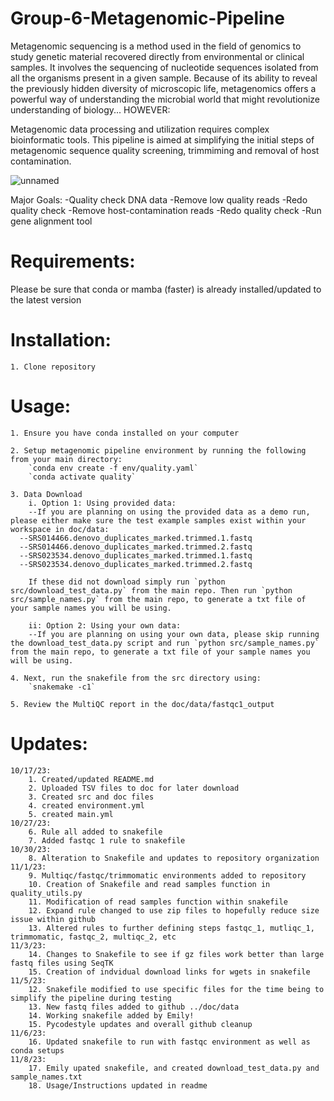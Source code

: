 # Group-6-Metagenomic-Pipeline

Metagenomic sequencing is a method used in the field of genomics to study genetic material recovered directly from environmental or clinical samples. It involves the sequencing of nucleotide sequences isolated from all the organisms present in a given sample. Because of its ability to reveal the previously hidden diversity of microscopic life, metagenomics offers a powerful way of understanding the microbial world that might revolutionize understanding of biology... HOWEVER:

Metagenomic data processing and utilization requires complex bioinformatic tools. This pipeline is aimed at simplifying the initial steps of metagenomic sequence quality screening, trimmiming and removal of host contamination. 

![unnamed](https://github.com/bneeland3/Group-6-Metagenomic-Pipeline/assets/104112036/be4737fa-e19a-4a93-bad9-16e3ada7e0ae)

Major Goals: 
    -Quality check DNA data 
    -Remove low quality reads 
    -Redo quality check
    -Remove host-contamination reads
    -Redo quality check
    -Run gene alignment tool

# Requirements:
  Please be sure that conda or mamba (faster) is already installed/updated to the latest version

# Installation:
    1. Clone repository 

# Usage:
    1. Ensure you have conda installed on your computer

    2. Setup metagenomic pipeline environment by running the following from your main directory:
        `conda env create -f env/quality.yaml`
        `conda activate quality`

    3. Data Download
        i. Option 1: Using provided data:
        --If you are planning on using the provided data as a demo run, please either make sure the test example samples exist within your workspace in doc/data:
      --SRS014466.denovo_duplicates_marked.trimmed.1.fastq
      --SRS014466.denovo_duplicates_marked.trimmed.2.fastq
      --SRS023534.denovo_duplicates_marked.trimmed.1.fastq
      --SRS023534.denovo_duplicates_marked.trimmed.2.fastq
    
        If these did not download simply run `python src/download_test_data.py` from the main repo. Then run `python src/sample_names.py` from the main repo, to generate a txt file of your sample names you will be using.

        ii: Option 2: Using your own data:
        --If you are planning on using your own data, please skip running the download_test_data.py script and run `python src/sample_names.py` from the main repo, to generate a txt file of your sample names you will be using. 

    4. Next, run the snakefile from the src directory using:
        `snakemake -c1`

    5. Review the MultiQC report in the doc/data/fastqc1_output 


# Updates:
    10/17/23: 
        1. Created/updated README.md
        2. Uploaded TSV files to doc for later download
        3. Created src and doc files
        4. created environment.yml 
        5. created main.yml
    10/27/23:
        6. Rule all added to snakefile
        7. Added fastqc 1 rule to snakefile
    10/30/23:
        8. Alteration to Snakefile and updates to repository organization
    11/1/23:
        9. Multiqc/fastqc/trimmomatic environments added to repository
        10. Creation of Snakefile and read samples function in quality_utils.py
        11. Modification of read samples function within snakefile
        12. Expand rule changed to use zip files to hopefully reduce size issue within github
        13. Altered rules to further defining steps fastqc_1, mutliqc_1, trimmomatic, fastqc_2, multiqc_2, etc
    11/3/23:
        14. Changes to Snakefile to see if gz files work better than large fastq files using SeqTK
        15. Creation of indvidual download links for wgets in snakefile
    11/5/23:
        12. Snakefile modified to use specific files for the time being to simplify the pipeline during testing
        13. New fastq files added to github ../doc/data
        14. Working snakefile added by Emily!
        15. Pycodestyle updates and overall github cleanup
    11/6/23:
        16. Updated snakefile to run with fastqc environment as well as conda setups
    11/8/23:
        17. Emily upated snakefile, and created download_test_data.py and sample_names.txt
        18. Usage/Instructions updated in readme

